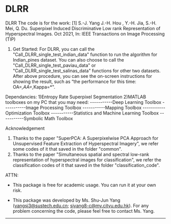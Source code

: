 # DLRR
 DLRR
The code is for the work: 
[1] S.-J. Yang J.-H. Hou , Y.-H. Jia, S.-H. Mei, Q. Du. Superpixel Induced Discriminative Low rank Representation of Hyperspectral Images. Oct 2021, In: IEEE Transactions on Image 
Processing (TIP)
1)  Get Started: 
For DLRR,  you can call the "Call_DLRR_single_test_indian_data" function to run the algorithm for Indian_pines dataset. You can also choose to call the "Call_DLRR_single_test_paviau_data" 
or "Call_DLRR_single_test_salinas_data" functions for other two datasets. After above procedure, you can see the on-screen instructions for showing the result, such as 
“the performance for this time: OA=*,AA=*,Kappa=*". 

Dependancies:
1)Entropy Rate Superpixel Segmentation
2)MATLAB toolboxes on my PC that you may need:
-----------Deep Learning Toolbox
-----------Image Processing Toolbox
-----------Mapping Toolbox
-----------Optimization Toolbox
-----------Statistics and Machine Learning Toolbox
-----------Symbolic Math Toolbox

Acknowledgement
1) Thanks to the paper "SuperPCA: A Superpixelwise PCA Approach for Unsupervised Feature Extraction of Hyperspectral Imagery", we refer some codes of it that saved in the folder "common".
2) Thanks to the paper "Simultaneous spatial and spectral low-rank representation of hyperspectral images for classification", we refer the classification codes of it that saved in the folder "classification_code".

ATTN: 
- This package is free for academic usage. You can run it at your own risk. 

- This package was developed by Ms. Shu-Jun Yang (yangsj3@sustech.edu.cn; sjyang8-c@my.cityu.edu.hk). For any problem concerning the code, please feel free to contact Ms. Yang.

------------------------------------------------------------------------------------------
